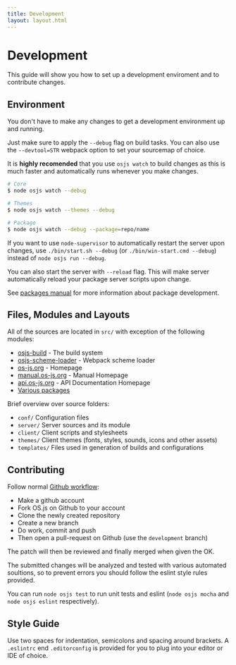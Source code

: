 ```yaml
---
title: Development
layout: layout.html
---
```


# Development

This guide will show you how to set up a development enviroment and to contribute changes.

## Environment

You don't have to make any changes to get a development environment up and running.

Just make sure to apply the `--debug` flag on build tasks. You can also use the `--devtool=STR` webpack option to set your sourcemap of choice.

It is **highly recomended** that you use `osjs watch` to build changes as this is much faster and automatically runs whenever you make changes.

```bash
# Core
$ node osjs watch --debug

# Themes
$ node osjs watch --themes --debug

# Package
$ node osjs watch --debug --package=repo/name
```

If you want to use `node-supervisor` to automatically restart the server upon changes, use `./bin/start.sh --debug` (or `./bin/win-start.cmd --debug`) instead of `node osjs run --debug`.

You can also start the server with `--reload` flag. This will make server automatically reload your package server scripts upon change.

See [packages manual](/v2/packages/#development) for more information about package development.

## Files, Modules and Layouts

All of the sources are located in `src/` with exception of the following modules:

* [osjs-build](https://github.com/os-js/osjs-build) - The build system
* [osjs-scheme-loader](https://github.com/os-js/osjs-scheme-loader) - Webpack scheme loader
* [os-js.org](https://github.com/os-js/os-js.org) - Homepage
* [manual.os-js.org](https://github.com/os-js/manual.os-js.org) - Manual Homepage
* [api.os-js.org](https://github.com/os-js/api.os-js.org) - API Documentation Homepage
* [Various packages](https://github.com/os-js)

Brief overview over source folders:

* `conf/` Configuration files
* `server/` Server sources and its module
* `client/` Client scripts and stylesheets
* `themes/` Client themes (fonts, styles, sounds, icons and other assets)
* `templates/` Files used in generation of builds and configurations

## Contributing

Follow normal [Github workflow](https://guides.github.com/introduction/flow/):

- Make a github account
- Fork OS.js on Github to your account
- Clone the newly created repository
- Create a new branch
- Do work, commit and push
- Then open a pull-request on Github (use the `development` branch)

The patch will then be reviewed and finally merged when given the OK.

The submitted changes will be analyzed and tested with various automated soultions, so to prevent errors you should follow the eslint style rules provided.

You can run `node osjs test` to run unit tests and eslint (`node osjs mocha` and `node osjs eslint` respectively).

## Style Guide

Use two spaces for indentation, semicolons and spacing around brackets. A `.eslintrc` end `.editorconfig` is provided for you to plug into your editor or IDE of choice.
